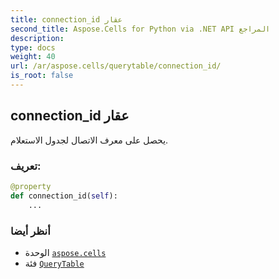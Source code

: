 ```yaml
---
title: connection_id عقار
second_title: Aspose.Cells for Python via .NET API المراجع
description:
type: docs
weight: 40
url: /ar/aspose.cells/querytable/connection_id/
is_root: false
---
```

##  connection_id عقار

يحصل على معرف الاتصال لجدول الاستعلام.
###  تعريف:
```python
@property
def connection_id(self):
    ...
```

###  أنظر أيضا
* الوحدة [`aspose.cells`](../../)
* فئة [`QueryTable`](/cells/python-net/ar/aspose.cells/querytable)
